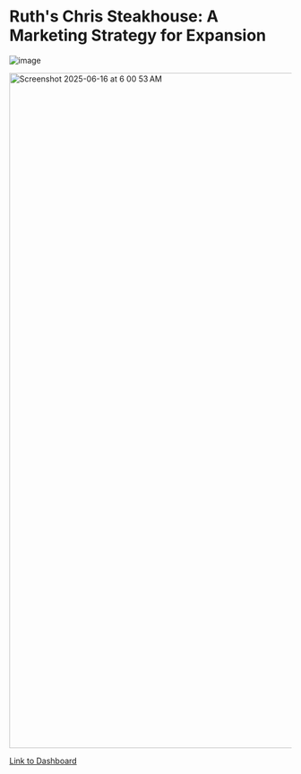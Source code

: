 # Ruth's Chris Steakhouse: A Marketing Strategy for Expansion

![image](https://github.com/user-attachments/assets/2c46df12-9363-441b-874c-cb3744e44395)

<img width="1206" alt="Screenshot 2025-06-16 at 6 00 53 AM" src="https://github.com/user-attachments/assets/7b8b1c68-19eb-4a5e-bb6d-007edd69dccc" />

[Link to Dashboard](https://public.tableau.com/app/profile/abdul.rafay.mohammed2129/viz/RuthsChrisSteakhouseReport/RuthsChrisSteakhouseGlobalBeefConsumptionDemandIncomeInsights#1)
